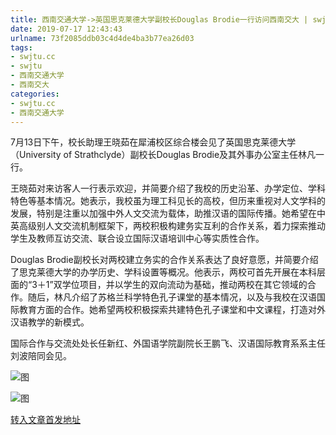 ```yaml
---
title: 西南交通大学->英国思克莱德大学副校长Douglas Brodie一行访问西南交大 | swjtu.cc
date: 2019-07-17 12:43:43
urlname: 73f2085ddb03c4d4de4ba3b77ea26d03
tags: 
- swjtu.cc
- swjtu
- 西南交通大学
- 西南交大
categories:
- swjtu.cc
- 西南交通大学
---
```



7月13日下午，校长助理王晓茹在犀浦校区综合楼会见了英国思克莱德大学（University of Strathclyde）副校长Douglas Brodie及其外事办公室主任林凡一行。

王晓茹对来访客人一行表示欢迎，并简要介绍了我校的历史沿革、办学定位、学科特色等基本情况。她表示，我校虽为理工科见长的高校，但历来重视对人文学科的发展，特别是注重以加强中外人文交流为载体，助推汉语的国际传播。她希望在中英高级别人文交流机制框架下，两校积极构建务实互利的合作关系，着力探索推动学生及教师互访交流、联合设立国际汉语培训中心等实质性合作。

Douglas Brodie副校长对两校建立务实的合作关系表达了良好意愿，并简要介绍了思克莱德大学的办学历史、学科设置等概况。他表示，两校可首先开展在本科层面的“3＋1”双学位项目，并以学生的双向流动为基础，推动两校在其它领域的合作。随后，林凡介绍了苏格兰科学特色孔子课堂的基本情况，以及与我校在汉语国际教育方面的合作。她希望两校积极探索共建特色孔子课堂和中文课程，打造对外汉语教学的新模式。

国际合作与交流处处长任新红、外国语学院副院长王鹏飞、汉语国际教育系系主任刘波陪同会见。



![图](https://news.swjtu.edu.cn/upload/201907/17/201907170946104911.png)

![图](https://news.swjtu.edu.cn/upload/201907/17/201907170946512685.jpg)

[转入文章首发地址](https://news.swjtu.edu.cn/shownews-18701.shtml)